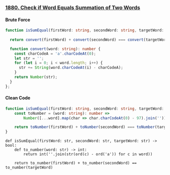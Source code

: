 ### [1880. Check if Word Equals Summation of Two Words](https://leetcode.com/problems/check-if-word-equals-summation-of-two-words/)
#### Brute Force
```Typescript
function isSumEqual(firstWord: string, secondWord: string, targetWord: string): boolean {
  
  return convert(firstWord) + convert(secondWord) === convert(targetWord);

  function convert(word: string): number {
    const charCodeA = 'a'.charCodeAt(0);
    let str = '';
    for (let i = 0; i < word.length; i++) {
      str += String(word.charCodeAt(i) - charCodeA);
    }
    return Number(str);
  }
};
```
#### Clean Code
```Typescript
function isSumEqual(firstWord: string, secondWord: string, targetWord: string): boolean {
    const toNumber = (word: string): number =>
        Number([...word].map(char => char.charCodeAt(0) - 97).join(''));

    return toNumber(firstWord) + toNumber(secondWord) === toNumber(targetWord);
}
```
```Python3
def isSumEqual(firstWord: str, secondWord: str, targetWord: str) -> bool:
    def to_number(word: str) -> int:
        return int(''.join(str(ord(c) - ord('a')) for c in word))

    return to_number(firstWord) + to_number(secondWord) == to_number(targetWord)
```
